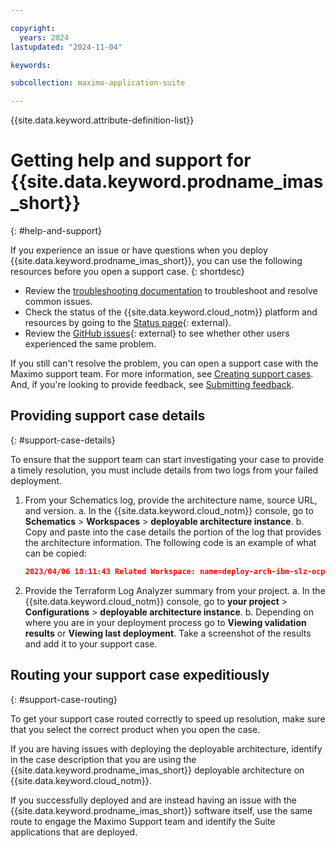 ```yaml
---

copyright:
  years: 2024
lastupdated: "2024-11-04"

keywords:

subcollection: maximo-application-suite

---
```


{{site.data.keyword.attribute-definition-list}}

# Getting help and support for {{site.data.keyword.prodname_imas_short}}
{: #help-and-support}

If you experience an issue or have questions when you deploy {{site.data.keyword.prodname_imas_short}}, you can use the following resources before you open a support case.
{: shortdesc}

* Review the [troubleshooting documentation](https://cloud.ibm.com//docs/maximo-application-suite?topic=maximo-application-suite-ts-na-failures) to troubleshoot and resolve common issues.
* Check the status of the {{site.data.keyword.cloud_notm}} platform and resources by going to the [Status page](https://cloud.ibm.com/status){: external}.
* Review the [GitHub issues](https://github.com/terraform-ibm-modules/terraform-ibm-mas){: external} to see whether other users experienced the same problem.

If you still can't resolve the problem, you can open a support case with the Maximo support team. For more information, see [Creating support cases](https://www.ibm.com/mysupport/s/topic/0TO0z000000Zas8GAC/maximo-application-suite). And, if you're looking to provide feedback, see [Submitting feedback](/docs/overview?topic=overview-feedback).

## Providing support case details
{: #support-case-details}

To ensure that the support team can start investigating your case to provide a timely resolution, you must include details from two logs from your failed deployment.


1. From your Schematics log, provide the architecture name, source URL, and version.
   a. In the {{site.data.keyword.cloud_notm}} console, go to **Schematics** > **Workspaces** > **deployable architecture instance**.
   b. Copy and paste into the case details the portion of the log that provides the architecture information. The following code is an example of what can be copied:

      ```json
      2023/04/06 18:11:43 Related Workspace: name=deploy-arch-ibm-slz-ocp-04-06-2023, sourcerelease=(not specified), sourceurl=https modules/terraform-ibm-landing-zone/archive/v3.1.2.tar.gz,tolder=terratorm-ibm-landing-zone-3.1.2/patterns/roks
      ```

2. Provide the Terraform Log Analyzer summary from your project.
   a. In the {{site.data.keyword.cloud_notm}} console, go to **your project** > **Configurations** > **deployable architecture instance**.
   b. Depending on where you are in your deployment process go to **Viewing validation results** or **Viewing last deployment**. Take a screenshot of the results and add it to your support case.

## Routing your support case expeditiously
{: #support-case-routing}

To get your support case routed correctly to speed up resolution, make sure that you select the correct product when you open the case.

If you are having issues with deploying the deployable architecture, identify in the case description that you are using the {{site.data.keyword.prodname_imas_short}} deployable architecture on {{site.data.keyword.cloud_notm}}.

If you successfully deployed and are instead having an issue with the {{site.data.keyword.prodname_imas_short}} software itself, use the same route to engage the Maximo Support team and identify the Suite applications that are deployed.
